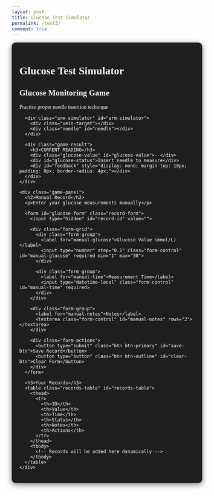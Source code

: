 ```yaml
---
layout: post
title: Glucose Test Simulator
permalink: /test3/
comment: true
---
```


<link href='https://fonts.googleapis.com/css?family=Oxygen Mono' rel='stylesheet'>
<style>
  .container {
    font-family: 'Oxygen Mono';
    max-width: 1200px;
    margin: 0 auto;
    padding: 20px;
    background-color: #1e1e1e;
    color: #ffffff;
    border-radius: 10px;
    box-shadow: 0 4px 15px rgba(0, 0, 0, 0.5);
  }
  
  .game-section {
    display: flex;
    gap: 20px;
    margin-bottom: 40px;
    flex-wrap: wrap;
  }
  
  .game-panel {
    flex: 1;
    background: #2c2c2c;
    border-radius: 10px;
    padding: 20px;
    box-shadow: 0 4px 10px rgba(0, 0, 0, 0.5);
    color: #ffffff;
  }
  
  .arm-simulator {
    position: relative;
    width: 100%;
    height: 300px;
    background-color: #3a3a3a;
    border-radius: 10px;
    margin-bottom: 20px;
    overflow: hidden;
    touch-action: none;
    border: 2px solid #ffffff;
  }
  
  .vein-target {
    position: absolute;
    width: 15px;
    height: 80px;
    background-color: #3a86ff;
    left: 50%;
    top: 50%;
    transform: translate(-50%, -50%);
    border-radius: 8px;
    box-shadow: 0 0 10px rgba(58, 134, 255, 0.6);
  }
  
  .needle {
    position: absolute;
    width: 20px;
    height: 100px;
    background: linear-gradient(to bottom, #e63946, #ff758f);
    cursor: grab;
    top: 20px;
    left: 50%;
    transform: translateX(-50%);
    border-radius: 0 0 8px 8px;
    z-index: 10;
    box-shadow: 0 4px 10px rgba(0, 0, 0, 0.2);
    transition: transform 0.1s;
    touch-action: none;
  }
  
  .game-result {
    text-align: center;
    margin: 20px 0;
    color: #ffffff;
  }
  
  .glucose-value {
    font-size: 2.5rem;
    font-weight: bold;
    color: #3b82f6;
    margin: 10px 0;
  }
  
  .status-normal { color: #10b981; }
  .status-high { color: #f59e0b; }
  .status-low { color: #ef4444; }
  
  .record-form {
    background: #2c2c2c;
    border-radius: 10px;
    padding: 20px;
    box-shadow: 0 4px 10px rgba(0, 0, 0, 0.5);
    margin-bottom: 30px;
    color: #ffffff;
  }
  
  .form-grid {
    display: grid;
    grid-template-columns: 1fr 1fr;
    gap: 15px;
    margin-bottom: 15px;
  }
  
  .form-group {
    margin-bottom: 15px;
  }
  
  .form-group label {
    display: block;
    margin-bottom: 5px;
    font-weight: 500;
  }
  
  .form-control {
    width: 100%;
    padding: 8px;
    border: 1px solid #4a5568;
    border-radius: 6px;
    font-size: 14px;
    background-color: #3a3a3a;
    color: #ffffff;
  }
  
  .form-actions {
    display: flex;
    gap: 10px;
    margin-top: 20px;
  }
  
  .btn {
    padding: 8px 16px;
    border-radius: 6px;
    font-weight: 500;
    cursor: pointer;
    transition: all 0.2s;
  }
  
  .btn-primary {
    background: #3b82f6;
    color: white;
    border: none;
  }
  
  .btn-outline {
    background: #2c2c2c;
    border: 1px solid #e2e8f0;
    color: #ffffff;
  }
  
  .records-table {
    width: 100%;
    border-collapse: collapse;
    margin-top: 20px;
    font-size: 14px;
    background: #2c2c2c;
    border-radius: 10px;
    overflow: hidden;
    box-shadow: 0 4px 10px rgba(0, 0, 0, 0.5);
    color: #ffffff;
  }
  
  .records-table th {
    background: #3a3a3a;
    padding: 12px 15px;
    text-align: left;
    border-bottom: 1px solid #4a5568;
    font-weight: 600;
  }
  
  .records-table td {
    padding: 12px 15px;
    border-bottom: 1px solid #4a5568;
  }
  
  .table-actions {
    display: flex;
    gap: 8px;
  }
  
  .action-btn {
    padding: 4px 8px;
    border-radius: 4px;
    font-size: 12px;
    cursor: pointer;
    border: none;
  }
  
  .edit-btn {
    background: #e0f2fe;
    color: #0369a1;
  }
  
  .delete-btn {
    background: #fee2e2;
    color: #b91c1c;
  }
  
  .feedback {
    position: fixed;
    bottom: 20px;
    left: 50%;
    transform: translateX(-50%);
    padding: 10px 20px;
    border-radius: 5px;
    color: white;
    z-index: 1000;
    display: none;
  }
  
  .feedback-success {
    background-color: #10b981;
  }
  
  .feedback-error {
    background-color: #ef4444;
  }
</style>

<div class="container">
  <h1>Glucose Test Simulator</h1>
  
  <div class="game-section">
    <div class="game-panel">
      <h2>Glucose Monitoring Game</h2>
      <p>Practice proper needle insertion technique</p>
      
      <div class="arm-simulator" id="arm-simulator">
        <div class="vein-target"></div>
        <div class="needle" id="needle"></div>
      </div>
      
      <div class="game-result">
        <h3>CURRENT READING</h3>
        <div class="glucose-value" id="glucose-value">--</div>
        <div id="glucose-status">Insert needle to measure</div>
        <div id="feedback" style="display: none; margin-top: 10px; padding: 8px; border-radius: 4px;"></div>
      </div>
    </div>
    
    <div class="game-panel">
      <h2>Manual Record</h2>
      <p>Enter your glucose measurements manually</p>
      
      <form id="glucose-form" class="record-form">
        <input type="hidden" id="record-id" value="">
        
        <div class="form-grid">
          <div class="form-group">
            <label for="manual-glucose">Glucose Value (mmol/L)</label>
            <input type="number" step="0.1" class="form-control" id="manual-glucose" required min="1" max="30">
          </div>
          
          <div class="form-group">
            <label for="manual-time">Measurement Time</label>
            <input type="datetime-local" class="form-control" id="manual-time" required>
          </div>
        </div>
        
        <div class="form-group">
          <label for="manual-notes">Notes</label>
          <textarea class="form-control" id="manual-notes" rows="2"></textarea>
        </div>
        
        <div class="form-actions">
          <button type="submit" class="btn btn-primary" id="save-btn">Save Record</button>
          <button type="button" class="btn btn-outline" id="clear-btn">Clear Form</button>
        </div>
      </form>
      
      <h3>Your Records</h3>
      <table class="records-table" id="records-table">
        <thead>
          <tr>
            <th>ID</th>
            <th>Value</th>
            <th>Time</th>
            <th>Status</th>
            <th>Notes</th>
            <th>Actions</th>
          </tr>
        </thead>
        <tbody>
          <!-- Records will be added here dynamically -->
        </tbody>
      </table>
    </div>
  </div>
</div>

<script type="module">
  import { pythonURI, fetchOptions } from '{{site.baseurl}}/assets/js/api/config.js';
  const API_BASE_URL = pythonURI + '/api/glucose';

  // ==================== 血糖测试游戏逻辑 ====================
  const needle = document.getElementById('needle');
  const vein = document.querySelector('.vein-target');
  const armSimulator = document.getElementById('arm-simulator');
  const feedback = document.getElementById('feedback');
  const glucoseValue = document.getElementById('glucose-value');
  const glucoseStatus = document.getElementById('glucose-status');
  
  let isDragging = false;
  let offsetX, offsetY;
  
  needle.addEventListener('mousedown', startDrag);
  needle.addEventListener('touchstart', startDrag);
  
  document.addEventListener('mousemove', drag);
  document.addEventListener('touchmove', drag);
  
  document.addEventListener('mouseup', endDrag);
  document.addEventListener('touchend', endDrag);
  
  function startDrag(e) {
      isDragging = true;
      const rect = needle.getBoundingClientRect();
      
      if (e.type === 'mousedown') {
          offsetX = e.clientX - rect.left;
          offsetY = e.clientY - rect.top;
      } else if (e.type === 'touchstart') {
          e.preventDefault();
          offsetX = e.touches[0].clientX - rect.left;
          offsetY = e.touches[0].clientY - rect.top;
      }
      
      needle.style.cursor = 'grabbing';
      needle.style.opacity = '0.8';
  }
  
  function drag(e) {
      if (!isDragging) return;
      
      e.preventDefault();
      const armRect = armSimulator.getBoundingClientRect();
      let clientX, clientY;
      
      if (e.type === 'mousemove') {
          clientX = e.clientX;
          clientY = e.clientY;
      } else if (e.type === 'touchmove') {
          clientX = e.touches[0].clientX;
          clientY = e.touches[0].clientY;
      }
      
      let newLeft = clientX - armRect.left - offsetX;
      let newTop = clientY - armRect.top - offsetY;
      
      newLeft = Math.max(0, Math.min(newLeft, armRect.width - needle.offsetWidth));
      newTop = Math.max(0, Math.min(newTop, armRect.height - needle.offsetHeight));
      
      needle.style.left = `${newLeft}px`;
      needle.style.top = `${newTop}px`;
  }
  
  function endDrag(e) {
      if (!isDragging) return;
      isDragging = false;
      needle.style.cursor = 'grab';
      needle.style.opacity = '1';
      
      if (isColliding(needle.getBoundingClientRect(), vein.getBoundingClientRect())) {
          handleSuccess();
      } else {
          handleError();
      }
  }
  
  function isColliding(rect1, rect2) {
      const center1 = {
          x: rect1.left + rect1.width / 2,
          y: rect1.top + rect1.height / 2
      };
      
      const center2 = {
          x: rect2.left + rect2.width / 2,
          y: rect2.top + rect2.height / 2
      };
      
      return (
          Math.abs(center1.x - center2.x) < rect2.width / 2 &&
          Math.abs(center1.y - center2.y) < rect2.height / 2
      );
  }
  
  function handleSuccess() {
      const glucose = generateGlucoseReading();
      const status = getGlucoseStatus(glucose);
      
      glucoseValue.textContent = `${glucose} mmol/L`;
      glucoseStatus.textContent = status;
      glucoseStatus.className = `status-${status.toLowerCase()}`;
      
      showFeedback('Measurement successful!', 'success');
  }
  
  function handleError() {
      showFeedback('Please aim for the blue vein area', 'error');
  }
  
  function generateGlucoseReading() {
      if (Math.random() < 0.7) {
          return (4 + Math.random() * 3.8).toFixed(1);
      } else {
          return Math.random() < 0.5 
              ? (2 + Math.random() * 2).toFixed(1)
              : (7.8 + Math.random() * 5).toFixed(1);
      }
  }
  
  function getGlucoseStatus(glucose) {
      glucose = parseFloat(glucose);
      if (glucose < 4) return 'Low';
      if (glucose > 7.8) return 'High';
      return 'Normal';
  }

  // ==================== CRUD 操作 ====================
  window.fetchGlucoseRecords = async function() {
      try {
          const response = await fetch(`${API_BASE_URL}/`, {
              ...fetchOptions,
              headers: {
                  ...fetchOptions.headers,
                  'Authorization': `Bearer ${localStorage.getItem('token') || ''}`
              }
          });
          
          if (!response.ok) {
              throw new Error('Failed to fetch records: ' + response.statusText);
          }
          
          const records = await response.json();
          displayRecords(records);
      } catch (error) {
          console.error('Error fetching records:', error);
          showFeedback('Error fetching records.', 'error');
      }
  }

  window.createGlucoseRecord = async function(recordData) {
      try {
          const response = await fetch(`${API_BASE_URL}`, {
              method: 'POST',
              ...fetchOptions,
              headers: {
                  ...fetchOptions.headers,
                  'Authorization': `Bearer ${localStorage.getItem('token') || ''}`
              },
              body: JSON.stringify(recordData)
          });
          
          if (!response.ok) {
              throw new Error('Failed to create record: ' + response.statusText);
          }
          
          return await response.json();
      } catch (error) {
          console.error('Error creating record:', error);
          throw error;
      }
  }

  window.updateGlucoseRecord = async function(id, recordData) {
      try {
          const response = await fetch(`${API_BASE_URL}/${id}`, {
              method: 'PUT',
              ...fetchOptions,
              headers: {
                  ...fetchOptions.headers,
                  'Authorization': `Bearer ${localStorage.getItem('token') || ''}`
              },
              body: JSON.stringify(recordData)
          });
          
          if (!response.ok) {
              throw new Error('Failed to update record: ' + response.statusText);
          }
          
          return await response.json();
      } catch (error) {
          console.error('Error updating record:', error);
          throw error;
      }
  }

  window.deleteGlucoseRecord = async function(id) {
      try {
          const response = await fetch(`${API_BASE_URL}/${id}`, {
              method: 'DELETE',
              ...fetchOptions,
              headers: {
                  ...fetchOptions.headers,
                  'Authorization': `Bearer ${localStorage.getItem('token') || ''}`
              }
          });
          
          if (!response.ok) {
              throw new Error('Failed to delete record: ' + response.statusText);
          }
          
          return await response.json();
      } catch (error) {
          console.error('Error deleting record:', error);
          throw error;
      }
  }

  // ==================== UI 操作 ====================
  let currentEditId = null;
  const form = document.getElementById('glucose-form');
  const recordIdInput = document.getElementById('record-id');
  const glucoseInput = document.getElementById('manual-glucose');
  const timeInput = document.getElementById('manual-time');
  const notesInput = document.getElementById('manual-notes');
  const saveBtn = document.getElementById('save-btn');
  const clearBtn = document.getElementById('clear-btn');
  const recordsTable = document.getElementById('records-table').querySelector('tbody');

  // 初始化
  window.fetchGlucoseRecords();
  timeInput.value = new Date().toISOString().slice(0, 16);

  // 显示记录
  function displayRecords(records) {
      recordsTable.innerHTML = '';
      
      const sortedRecords = [...records].sort((a, b) => new Date(b.time) - new Date(a.time));
      
      sortedRecords.forEach(record => {
          const row = recordsTable.insertRow();
          
          row.innerHTML = `
              <td>${record.id.slice(-4)}</td>
              <td>${record.value} mmol/L</td>
              <td>${formatDateTime(record.time)}</td>
              <td><span class="status-${record.status.toLowerCase()}">${record.status}</span></td>
              <td>${record.notes || '-'}</td>
              <td class="table-actions">
                  <button class="action-btn edit-btn" data-id="${record.id}">Edit</button>
                  <button class="action-btn delete-btn" data-id="${record.id}">Delete</button>
              </td>
          `;
      });
      
      // 添加事件监听器
      document.querySelectorAll('.edit-btn').forEach(btn => {
          btn.addEventListener('click', () => editRecordHandler(btn.dataset.id));
      });
      
      document.querySelectorAll('.delete-btn').forEach(btn => {
          btn.addEventListener('click', () => deleteRecordHandler(btn.dataset.id));
      });
  }

  // 格式化日期时间
  function formatDateTime(datetimeStr) {
      if (!datetimeStr) return '-';
      const dt = new Date(datetimeStr);
      return dt.toLocaleString();
  }

  // 编辑记录处理
  async function editRecordHandler(id) {
      try {
          const response = await fetch(`${API_BASE_URL}/${id}`, {
              ...fetchOptions,
              headers: {
                  ...fetchOptions.headers,
                  'Authorization': `Bearer ${localStorage.getItem('token') || ''}`
              }
          });
          
          if (!response.ok) {
              throw new Error('Failed to fetch record');
          }
          
          const record = await response.json();
          
          currentEditId = record.id;
          recordIdInput.value = record.id;
          glucoseInput.value = record.value;
          timeInput.value = record.time.slice(0, 16);
          notesInput.value = record.notes || '';
          saveBtn.textContent = 'Update Record';
          
          form.scrollIntoView({ behavior: 'smooth' });
      } catch (error) {
          console.error('Error fetching record:', error);
          showFeedback('Failed to load record for editing.', 'error');
      }
  }

  // 删除记录处理
  async function deleteRecordHandler(id) {
      if (confirm('Are you sure you want to delete this record?')) {
          try {
              await window.deleteGlucoseRecord(id);
              await window.fetchGlucoseRecords();
          } catch (error) {
              console.error('Error deleting record:', error);
              showFeedback('Failed to delete record.', 'error');
          }
      }
  }

  // 表单提交
  form.addEventListener('submit', async (e) => {
      e.preventDefault();
      
      const recordData = {
          value: parseFloat(glucoseInput.value),
          time: timeInput.value,
          notes: notesInput.value
      };
      
      try {
          if (currentEditId) {
              await window.updateGlucoseRecord(currentEditId, recordData);
          } else {
              await window.createGlucoseRecord(recordData);
          }
          await window.fetchGlucoseRecords();
          resetForm();
      } catch (error) {
          console.error('Error saving record:', error);
          showFeedback('Failed to save record. Please try again.', 'error');
      }
  });

  // 清除表单
  function resetForm() {
      currentEditId = null;
      form.reset();
      saveBtn.textContent = 'Save Record';
      timeInput.value = new Date().toISOString().slice(0, 16);
  }

  clearBtn.addEventListener('click', resetForm);

  // ==================== 通用函数 ====================
  function showFeedback(message, type) {
      const feedback = document.createElement('div');
      feedback.textContent = message;
      feedback.className = `feedback feedback-${type}`;
      document.body.appendChild(feedback);
      feedback.style.display = 'block';
      
      setTimeout(() => {
          feedback.remove();
      }, 3000);
  }
</script>